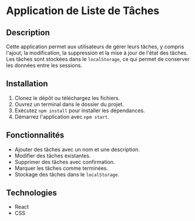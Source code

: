 # Application de Liste de Tâches

## Description

Cette application permet aux utilisateurs de gérer leurs tâches, y compris l'ajout, la modification, la suppression et la mise à jour de l'état des tâches. Les tâches sont stockées dans le `localStorage`, ce qui permet de conserver les données entre les sessions.

## Installation

1. Clonez le dépôt ou téléchargez les fichiers.
2. Ouvrez un terminal dans le dossier du projet.
3. Exécutez `npm install` pour installer les dépendances.
4. Démarrez l'application avec `npm start`.

## Fonctionnalités

- Ajouter des tâches avec un nom et une description.
- Modifier des tâches existantes.
- Supprimer des tâches avec confirmation.
- Marquer les tâches comme terminées.
- Stockage des tâches dans le `localStorage`.

## Technologies

- React
- CSS
